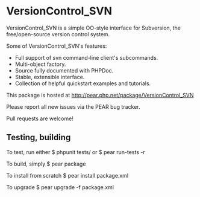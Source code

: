 VersionControl_SVN
==================

VersionControl_SVN is a simple OO-style interface for Subversion,
the free/open-source version control system.

Some of VersionControl_SVN's features:

* Full support of svn command-line client's subcommands.
* Multi-object factory.
* Source fully documented with PHPDoc.
* Stable, extensible interface.
* Collection of helpful quickstart examples and tutorials.

This package is hosted at http://pear.php.net/package/VersionControl_SVN

Please report all new issues via the PEAR bug tracker.

Pull requests are welcome!


Testing, building
-----------------

To test, run either
$ phpunit tests/
  or
$ pear run-tests -r

To build, simply
$ pear package

To install from scratch
$ pear install package.xml

To upgrade
$ pear upgrade -f package.xml
